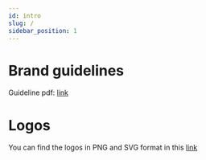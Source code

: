 ```yaml
---
id: intro
slug: /
sidebar_position: 1
---
```


# Brand guidelines

Guideline pdf: [link](/CosmWasm_Brand_Guidelines.pdf)

# Logos

You can find the logos in PNG and SVG format in this [link](/logos.tar.gz)

